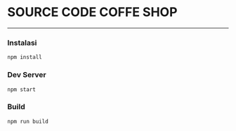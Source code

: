 # SOURCE CODE COFFE SHOP
___

### Instalasi
```
npm install
```

### Dev Server
```
npm start
```

### Build
```
npm run build
```
